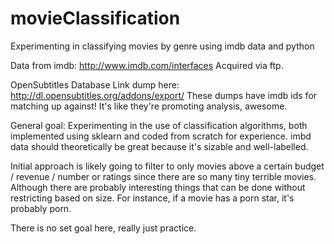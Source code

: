 # movieClassification
Experimenting in classifying movies by genre using imdb data and python

Data from imdb:
http://www.imdb.com/interfaces
Acquired via ftp.

OpenSubtitles Database
Link dump here:
http://dl.opensubtitles.org/addons/export/
These dumps have imdb ids for matching up against! It's like they're promoting analysis, awesome.

General goal: Experimenting in the use of classification algorithms, both implemented using sklearn and coded from scratch for experience.
imbd data should theoretically be great because it's sizable and well-labelled.

Initial approach is likely going to filter to only movies above a certain budget / revenue / number or ratings since there are so many tiny terrible movies.
Although there are probably interesting things that can be done without restricting based on size. For instance, if a movie has a porn star, it's probably porn.

There is no set goal here, really just practice.
